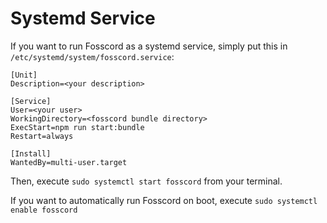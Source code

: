 # Systemd Service

If you want to run Fosscord as a systemd service, simply put this in ``/etc/systemd/system/fosscord.service``:

```
[Unit]
Description=<your description>

[Service]
User=<your user>
WorkingDirectory=<fosscord bundle directory>
ExecStart=npm run start:bundle
Restart=always

[Install]
WantedBy=multi-user.target
```

Then, execute ``sudo systemctl start fosscord`` from your terminal.

If you want to automatically run Fosscord on boot, execute ``sudo systemctl enable fosscord``